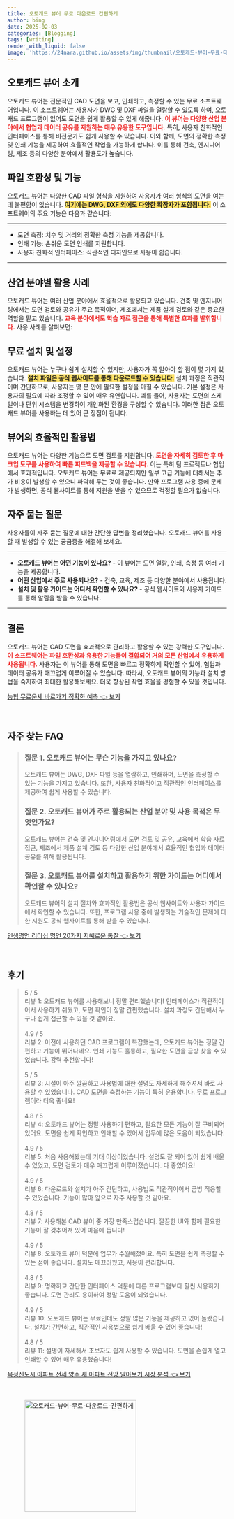 ```yaml
---
title: 오토캐드 뷰어 무료 다운로드 간편하게
author: bing
date: 2025-02-03
categories: [Blogging]
tags: [writing]
render_with_liquid: false
image: 'https://24nara.github.io/assets/img/thumbnail/오토캐드-뷰어-무료-다운로드-간편하게.webp'
---
```



<h2 id='오토캐드_뷰어_소개'>오토캐드 뷰어 소개</h2>

<p>오토캐드 뷰어는 전문적인 CAD 도면을 보고, 인쇄하고, 측정할 수 있는 무료 소프트웨어입니다. 이 소프트웨어는 사용자가 DWG 및 DXF 파일을 열람할 수 있도록 하여, 오토캐드 프로그램이 없어도 도면을 쉽게 활용할 수 있게 해줍니다. <b><span style="color: #ee2323;">이 뷰어는 다양한 산업 분야에서 협업과 데이터 공유를 지원하는 매우 유용한 도구입니다.</span></b> 특히, 사용자 친화적인 인터페이스를 통해 비전문가도 쉽게 사용할 수 있습니다. 이와 함께, 도면의 정확한 측정 및 인쇄 기능을 제공하여 효율적인 작업을 가능하게 합니다. 이를 통해 건축, 엔지니어링, 제조 등의 다양한 분야에서 활용도가 높습니다.</p>

<h2 id='파일_호환성과_기능'>파일 호환성 및 기능</h2>

<p>오토캐드 뷰어는 다양한 CAD 파일 형식을 지원하여 사용자가 여러 형식의 도면을 여는 데 불편함이 없습니다. <b><span style="background-color: #ffe066;">여기에는 DWG, DXF 외에도 다양한 확장자가 포함됩니다.</span></b> 이 소프트웨어의 주요 기능은 다음과 같습니다:</p>

<hr />

<ul>
    <li>도면 측정: 치수 및 거리의 정확한 측정 기능을 제공합니다.</li>
    <li>인쇄 기능: 손쉬운 도면 인쇄를 지원합니다.</li>
    <li>사용자 친화적 인터페이스: 직관적인 디자인으로 사용이 쉽습니다.</li>
</ul>

<hr />

<h2 id='산업_분야별_활용'>산업 분야별 활용 사례</h2>

<p>오토캐드 뷰어는 여러 산업 분야에서 효율적으로 활용되고 있습니다. 건축 및 엔지니어링에서는 도면 검토와 공유가 주요 목적이며, 제조에서는 제품 설계 검토와 같은 중요한 역할을 맡고 있습니다. <b><span style="color: #ee2323;">교육 분야에서도 학습 자료 접근을 통해 특별한 효과를 발휘합니다.</span></b> 사용 사례를 살펴보면:</p>

<h2 id='무료_설치_및_설정'>무료 설치 및 설정</h2>

<p>오토캐드 뷰어는 누구나 쉽게 설치할 수 있지만, 사용자가 꼭 알아야 할 점이 몇 가지 있습니다. <b><span style="background-color: #ffe066;">설치 파일은 공식 웹사이트를 통해 다운로드할 수 있습니다.</span></b> 설치 과정은 직관적이며 간단하므로, 사용자는 몇 분 안에 필요한 설정을 마칠 수 있습니다. 기본 설정은 사용자의 필요에 따라 조정할 수 있어 매우 유연합니다. 예를 들어, 사용자는 도면의 스케일이나 단위 시스템을 변경하여 개인화된 환경을 구성할 수 있습니다. 이러한 점은 오토캐드 뷰어를 사용하는 데 있어 큰 장점이 됩니다.</p>

<h2 id='뷰어의_효율적인_활용법'>뷰어의 효율적인 활용법</h2>

<p>오토캐드 뷰어는 다양한 기능으로 도면 검토를 지원합니다. <b><span style="color: #ee2323;">도면을 자세히 검토한 후 마크업 도구를 사용하여 빠른 피드백을 제공할 수 있습니다.</span></b> 이는 특히 팀 프로젝트나 협업에서 효과적입니다. 오토캐드 뷰어는 무료로 제공되지만 일부 고급 기능에 대해서는 추가 비용이 발생할 수 있으니 파악해 두는 것이 좋습니다. 만약 프로그램 사용 중에 문제가 발생하면, 공식 웹사이트를 통해 지원을 받을 수 있으므로 걱정할 필요가 없습니다.</p>

<h2 id='자주_묻는_질문'>자주 묻는 질문</h2>

<p>사용자들이 자주 묻는 질문에 대한 간단한 답변을 정리했습니다. 오토캐드 뷰어를 사용할 때 발생할 수 있는 궁금증을 해결해 보세요.</p>

<hr />

<ul>
    <li><b>오토캐드 뷰어는 어떤 기능이 있나요?</b> - 이 뷰어는 도면 열람, 인쇄, 측정 등 여러 기능을 제공합니다.</li>
    <li><b>어떤 산업에서 주로 사용되나요?</b> - 건축, 교육, 제조 등 다양한 분야에서 사용됩니다.</li>
    <li><b>설치 및 활용 가이드는 어디서 확인할 수 있나요?</b> - 공식 웹사이트와 사용자 가이드를 통해 알림을 받을 수 있습니다.</li>
</ul>

<hr />

<h2 id='결론'>결론</h2>

<p>오토캐드 뷰어는 CAD 도면을 효과적으로 관리하고 활용할 수 있는 강력한 도구입니다. <b><span style="color: #ee2323;">이 소프트웨어는 파일 호환성과 유용한 기능들이 결합되어 거의 모든 산업에서 유용하게 사용됩니다.</span></b> 사용자는 이 뷰어를 통해 도면을 빠르고 정확하게 확인할 수 있어, 협업과 데이터 공유가 매끄럽게 이루어질 수 있습니다. 따라서, 오토캐드 뷰어의 기능과 설치 방법을 숙지하여 최대한 활용해보세요. 더욱 향상된 작업 효율을 경험할 수 있을 것입니다.</p>


<p><a class="click-button" title="농협 무료운세 바로가기 정확한 예측" href="https://24nara.github.io/posts/%EB%86%8D%ED%98%91-%EB%AC%B4%EB%A3%8C%EC%9A%B4%EC%84%B8-%EB%B0%94%EB%A1%9C%EA%B0%80%EA%B8%B0-%EC%A0%95%ED%99%95%ED%95%9C-%EC%98%88%EC%B8%A1/" rel="dofollow">농협 무료운세 바로가기 정확한 예측 👈 보기</a></p><br>
<h2 id='자주_찾는_FAQ'>자주 찾는 FAQ</h2>
<div itemscope="" itemtype="https://schema.org/FAQPage"> 
<blockquote> 
<div itemscope="" itemprop="mainEntity" itemtype="https://schema.org/Question"> 
<h3 itemprop="name">질문 1. 오토캐드 뷰어는 무슨 기능을 가지고 있나요?</h3> 
<div itemscope="" itemprop="acceptedAnswer" itemtype="https://schema.org/Answer"> 
<span itemprop="text"> 
<p>오토캐드 뷰어는 DWG, DXF 파일 등을 열람하고, 인쇄하며, 도면을 측정할 수 있는 기능을 가지고 있습니다. 또한, 사용자 친화적이고 직관적인 인터페이스를 제공하여 쉽게 사용할 수 있습니다.</p> 
</span> 
</div> 
</div> 

<div itemscope="" itemprop="mainEntity" itemtype="https://schema.org/Question"> 
<h3 itemprop="name">질문 2. 오토캐드 뷰어가 주로 활용되는 산업 분야 및 사용 목적은 무엇인가요?</h3> 
<div itemscope="" itemprop="acceptedAnswer" itemtype="https://schema.org/Answer"> 
<span itemprop="text"> 
<p>오토캐드 뷰어는 건축 및 엔지니어링에서 도면 검토 및 공유, 교육에서 학습 자료 접근, 제조에서 제품 설계 검토 등 다양한 산업 분야에서 효율적인 협업과 데이터 공유를 위해 활용됩니다.</p> 
</span> 
</div> 
</div> 

<div itemscope="" itemprop="mainEntity" itemtype="https://schema.org/Question"> 
<h3 itemprop="name">질문 3. 오토캐드 뷰어를 설치하고 활용하기 위한 가이드는 어디에서 확인할 수 있나요?</h3> 
<div itemscope="" itemprop="acceptedAnswer" itemtype="https://schema.org/Answer"> 
<span itemprop="text"> 
<p>오토캐드 뷰어의 설치 절차와 효과적인 활용법은 공식 웹사이트와 사용자 가이드에서 확인할 수 있습니다. 또한, 프로그램 사용 중에 발생하는 기술적인 문제에 대한 지원도 공식 웹사이트를 통해 받을 수 있습니다.</p> 
</span> 
</div> 
</div> 
</blockquote> 
</div>
<p><a class="click-button" title="인생명언 리더십 명언 20가지 지혜로운 통찰" href="https://24nara.github.io/posts/%EC%9D%B8%EC%83%9D%EB%AA%85%EC%96%B8-%EB%A6%AC%EB%8D%94%EC%8B%AD-%EB%AA%85%EC%96%B8-20%EA%B0%80%EC%A7%80-%EC%A7%80%ED%98%9C%EB%A1%9C%EC%9A%B4-%ED%86%B5%EC%B0%B0/" rel="dofollow">인생명언 리더십 명언 20가지 지혜로운 통찰 👈 보기</a></p><br>
<h2 id='후기'>후기</h2>
<div itemscope itemtype="https://schema.org/Product">
  <blockquote>
  <div itemprop="review" itemscope itemtype="https://schema.org/Review">
      <div itemprop="reviewRating" itemscope itemtype="https://schema.org/Rating"> <span itemprop="ratingValue">5</span> / <span itemprop="bestRating">5</span> </div>
      <span itemprop="reviewBody">리뷰 1: 오토캐드 뷰어를 사용해보니 정말 편리했습니다! 인터페이스가 직관적이어서 사용하기 쉬웠고, 도면 확인이 정말 간편했습니다. 설치 과정도 간단해서 누구나 쉽게 접근할 수 있을 것 같아요.</span>
  </div>
  <br>
  <div itemprop="review" itemscope itemtype="https://schema.org/Review">
      <div itemprop="reviewRating" itemscope itemtype="https://schema.org/Rating"> <span itemprop="ratingValue">4.9</span> / <span itemprop="bestRating">5</span> </div>
      <span itemprop="reviewBody">리뷰 2: 이전에 사용하던 CAD 프로그램이 복잡했는데, 오토캐드 뷰어는 정말 간편하고 기능이 뛰어나네요. 인쇄 기능도 훌륭하고, 필요한 도면을 금방 찾을 수 있었습니다. 강력 추천합니다!</span>
  </div>
  <br>
  <div itemprop="review" itemscope itemtype="https://schema.org/Review">
      <div itemprop="reviewRating" itemscope itemtype="https://schema.org/Rating"> <span itemprop="ratingValue">5</span> / <span itemprop="bestRating">5</span> </div>
      <span itemprop="reviewBody">리뷰 3: 시설이 아주 깔끔하고 사용법에 대한 설명도 자세하게 해주셔서 바로 사용할 수 있었습니다. CAD 도면을 측정하는 기능이 특히 유용합니다. 무료 프로그램이라 더욱 좋네요!</span>
  </div>
  <br>
  <div itemprop="review" itemscope itemtype="https://schema.org/Review">
      <div itemprop="reviewRating" itemscope itemtype="https://schema.org/Rating"> <span itemprop="ratingValue">4.8</span> / <span itemprop="bestRating">5</span> </div>
      <span itemprop="reviewBody">리뷰 4: 오토캐드 뷰어는 정말 사용하기 편하고, 필요한 모든 기능이 잘 구비되어 있어요. 도면을 쉽게 확인하고 인쇄할 수 있어서 업무에 많은 도움이 되었습니다.</span>
  </div>
  <br>
  <div itemprop="review" itemscope itemtype="https://schema.org/Review">
      <div itemprop="reviewRating" itemscope itemtype="https://schema.org/Rating"> <span itemprop="ratingValue">4.9</span> / <span itemprop="bestRating">5</span> </div>
      <span itemprop="reviewBody">리뷰 5: 처음 사용해봤는데 기대 이상이었습니다. 설명도 잘 되어 있어 쉽게 배울 수 있었고, 도면 검토가 매우 매끄럽게 이루어졌습니다. 다 좋았어요!</span>
  </div>
  <br>
  <div itemprop="review" itemscope itemtype="https://schema.org/Review">
      <div itemprop="reviewRating" itemscope itemtype="https://schema.org/Rating"> <span itemprop="ratingValue">4.9</span> / <span itemprop="bestRating">5</span> </div>
      <span itemprop="reviewBody">리뷰 6: 다운로드와 설치가 아주 간단하고, 사용법도 직관적이어서 금방 적응할 수 있었습니다. 기능이 많아 앞으로 자주 사용할 것 같아요.</span>
  </div>
  <br>
  <div itemprop="review" itemscope itemtype="https://schema.org/Review">
      <div itemprop="reviewRating" itemscope itemtype="https://schema.org/Rating"> <span itemprop="ratingValue">4.8</span> / <span itemprop="bestRating">5</span> </div>
      <span itemprop="reviewBody">리뷰 7: 사용해본 CAD 뷰어 중 가장 만족스럽습니다. 깔끔한 UI와 함께 필요한 기능이 잘 갖추어져 있어 마음에 듭니다!</span>
  </div>
  <br>
  <div itemprop="review" itemscope itemtype="https://schema.org/Review">
      <div itemprop="reviewRating" itemscope itemtype="https://schema.org/Rating"> <span itemprop="ratingValue">4.9</span> / <span itemprop="bestRating">5</span> </div>
      <span itemprop="reviewBody">리뷰 8: 오토캐드 뷰어 덕분에 업무가 수월해졌어요. 특히 도면을 쉽게 측정할 수 있는 점이 좋습니다. 설치도 매끄러웠고, 사용이 편리합니다.</span>
  </div>
  <br>
  <div itemprop="review" itemscope itemtype="https://schema.org/Review">
      <div itemprop="reviewRating" itemscope itemtype="https://schema.org/Rating"> <span itemprop="ratingValue">4.8</span> / <span itemprop="bestRating">5</span> </div>
      <span itemprop="reviewBody">리뷰 9: 명확하고 간단한 인터페이스 덕분에 다른 프로그램보다 훨씬 사용하기 좋습니다. 도면 관리도 용이하여 정말 도움이 되었습니다.</span>
  </div>
  <br>
  <div itemprop="review" itemscope itemtype="https://schema.org/Review">
      <div itemprop="reviewRating" itemscope itemtype="https://schema.org/Rating"> <span itemprop="ratingValue">4.9</span> / <span itemprop="bestRating">5</span> </div>
      <span itemprop="reviewBody">리뷰 10: 오토캐드 뷰어는 무료인데도 정말 많은 기능을 제공하고 있어 놀랐습니다. 설치가 간편하고, 직관적인 사용법으로 쉽게 배울 수 있어 좋습니다!</span>
  </div>
  <br>
  <div itemprop="review" itemscope itemtype="https://schema.org/Review">
      <div itemprop="reviewRating" itemscope itemtype="https://schema.org/Rating"> <span itemprop="ratingValue">4.8</span> / <span itemprop="bestRating">5</span> </div>
      <span itemprop="reviewBody">리뷰 11: 설명이 자세해서 초보자도 쉽게 사용할 수 있습니다. 도면을 손쉽게 열고 인쇄할 수 있어 매우 유용했습니다!</span>
  </div>
  </blockquote>
</div>
<p><a class="click-button" title="옥정신도시 아파트 전세 양주 새 아파트 전망 알아보기 시장 분석" href="https://24nara.github.io/posts/%EC%98%A5%EC%A0%95%EC%8B%A0%EB%8F%84%EC%8B%9C-%EC%95%84%ED%8C%8C%ED%8A%B8-%EC%A0%84%EC%84%B8-%EC%96%91%EC%A3%BC-%EC%83%88-%EC%95%84%ED%8C%8C%ED%8A%B8-%EC%A0%84%EB%A7%9D-%EC%95%8C%EC%95%84%EB%B3%B4%EA%B8%B0-%EC%8B%9C%EC%9E%A5-%EB%B6%84%EC%84%9D/" rel="dofollow">옥정신도시 아파트 전세 양주 새 아파트 전망 알아보기 시장 분석 👈 보기</a></p><br>
<figure class="image"><img src="https://24nara.github.io/assets/img/thumbnail/오토캐드-뷰어-무료-다운로드-간편하게.webp" alt="오토캐드-뷰어-무료-다운로드-간편하게" width="256" height="256"></figure>